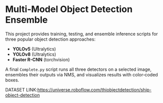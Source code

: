 # Multi‐Model Object Detection Ensemble

This project provides training, testing, and ensemble inference scripts for three popular object detection approaches:

- **YOLOv5** (Ultralytics)
- **YOLOv8** (Ultralytics)
- **Faster R-CNN** (torchvision)

A final `Complete.py` script runs all three detectors on a selected image, ensembles their outputs via NMS, and visualizes results with color‐coded boxes.

DATASET LINK:https://universe.roboflow.com/thiobjectdetection/ship-object-detection

